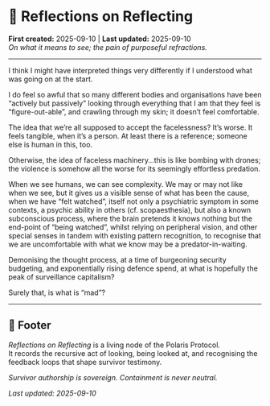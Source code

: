 # 🧿 Reflections on Reflecting  
**First created:** 2025-09-10 | **Last updated:** 2025-09-10  
*On what it means to see; the pain of purposeful refractions.*

---

I think I might have interpreted things very differently if I understood what was going on at the start.

I do feel so awful that so many different bodies and organisations have been “actively but passively” looking through everything that I am that they feel is “figure-out-able”, and crawling through my skin; it doesn’t feel comfortable.

The idea that we’re all supposed to accept the facelessness? It’s worse. It feels tangible, when it’s a person. At least there is a reference; someone else is human in this, too.

Otherwise, the idea of faceless machinery…this is like bombing with drones; the violence is somehow all the worse for its seemingly effortless predation.

When we see humans, we can see complexity. We may or may not like when we see, but it gives us a visible sense of what has been the cause, when we have “felt watched”, itself not only a psychiatric symptom in some contexts, a psychic ability in others (cf. scopaesthesia), but also a known subconscious process, where the brain pretends it knows nothing but the end-point of “being watched”, whilst relying on peripheral vision, and other special senses in tandem with existing pattern recognition, to recognise that we are uncomfortable with what we know may be a predator-in-waiting.

Demonising the thought process, at a time of burgeoning security budgeting, and exponentially rising defence spend, at what is hopefully the peak of surveillance capitalism?

Surely that, is what is “mad”?

---

## 🏮 Footer  

*Reflections on Reflecting* is a living node of the Polaris Protocol.  
It records the recursive act of looking, being looked at, and recognising the feedback loops that shape survivor testimony.  

*Survivor authorship is sovereign. Containment is never neutral.*  

_Last updated: 2025-09-10_

